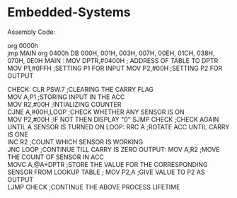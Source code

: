 # Embedded-Systems
Assembly Code:

org   0000h    
jmp   MAIN 
org  0400h
DB 000H, 001H, 003H, 007H, 00EH, 01CH, 038H, 070H, 0E0H
MAIN : MOV DPTR,#0400H ; ADDRESS OF TABLE TO DPTR 
           MOV P1,#0FFH ;SETTING P1 FOR INPUT
           MOV P2,#00H  ;SETTING P2 FOR OUTPUT      
           
CHECK:	CLR PSW.7  ;CLEARING THE CARRY FLAG        
              MOV A,P1   ;STORING INPUT IN THE ACC	
              MOV R2,#00H ;INTIALIZING COUNTER	
              CJNE A,#00H,LOOP ;CHECK WHETHER ANY SENSOR IS ON	
              MOV P2,#00H      ;IF NOT THEN DISPLAY "0"	
              SJMP CHECK       ;CHECK AGAIN UNTIL A SENSOR IS TURNED ON
LOOP:  RRC A       ;ROTATE ACC UNTIL CARRY IS ONE        
           INC R2      ;COUNT WHICH SENSOR IS WORKING	
          JNC LOOP    ;CONTINUE TILL CARRY IS ZERO
OUTPUT:	MOV A,R2    ;MOVE THE COUNT OF SENSOR IN ACC	
              MOVC A,@A+DPTR  ;STORE THE VALUE FOR THE CORRESPONDING SENSOR FROM LOOKUP TABLE	;
              MOV P2,A     ;GIVE VALUE TO P2 AS OUTPUT		
              LJMP CHECK  ;CONTINUE THE ABOVE PROCESS LIFETIME 
